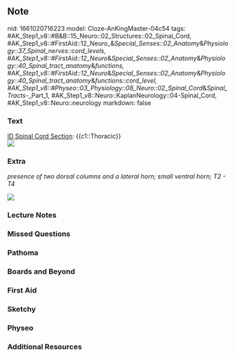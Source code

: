 ## Note
nid: 1661020716223
model: Cloze-AnKingMaster-04c54
tags: #AK_Step1_v8::#B&B::15_Neuro::02_Structures::02_Spinal_Cord, #AK_Step1_v8::#FirstAid::12_Neuro_&_Special_Senses::02_Anatomy_&_Physiology::37_Spinal_nerves::cord_levels, #AK_Step1_v8::#FirstAid::12_Neuro_&_Special_Senses::02_Anatomy_&_Physiology::40_Spinal_tract_anatomy_&_functions, #AK_Step1_v8::#FirstAid::12_Neuro_&_Special_Senses::02_Anatomy_&_Physiology::40_Spinal_tract_anatomy_&_functions::cord_level, #AK_Step1_v8::#Physeo::03_Physiology::08_Neuro::02_Spinal_Cord_&_Spinal_Tracts_-_Part_1, #AK_Step1_v8::Neuro::KaplanNeurology::04-Spinal_Cord, #AK_Step1_v8::Neuro::neurology
markdown: false

### Text
<div>
  <u>ID Spinal Cord Section</u>: {{c1::Thoracic}}
</div>
<div><img src="paste-1344324763789.jpg"></div>

### Extra
<i>presence of two dorsal columns and a lateral horn; small ventral
horn; T2 - T4</i>
<div><img src="paste-108413564485789.jpg"></div>

### Lecture Notes


### Missed Questions


### Pathoma


### Boards and Beyond


### First Aid


### Sketchy


### Physeo


### Additional Resources


